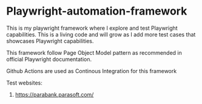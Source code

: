 # Playwright-automation-framework

This is my playwright framework where I explore and test Playwright capabilities. This is a living code and will grow as I add more test cases that showcases Playwright capabilities.

This framework follow Page Object Model pattern as recommended in official Playwright documentation.

Github Actions are used as Continous Integration for this framework

Test websites:

1. https://parabank.parasoft.com/
